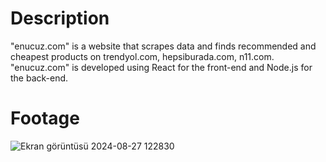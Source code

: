# Description
"enucuz.com" is a website that scrapes data and finds recommended and cheapest products on trendyol.com, hepsiburada.com, n11.com. "enucuz.com" is developed using React for the front-end and Node.js for the back-end.

# Footage
![Ekran görüntüsü 2024-08-27 122830](https://github.com/user-attachments/assets/dc8e7792-dbdc-420f-9c20-da7170a43a77)
